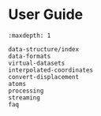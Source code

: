 # User Guide

```{toctree}
:maxdepth: 1

data-structure/index
data-formats
virtual-datasets
interpolated-coordinates
convert-displacement
atoms
processing
streaming
faq
```